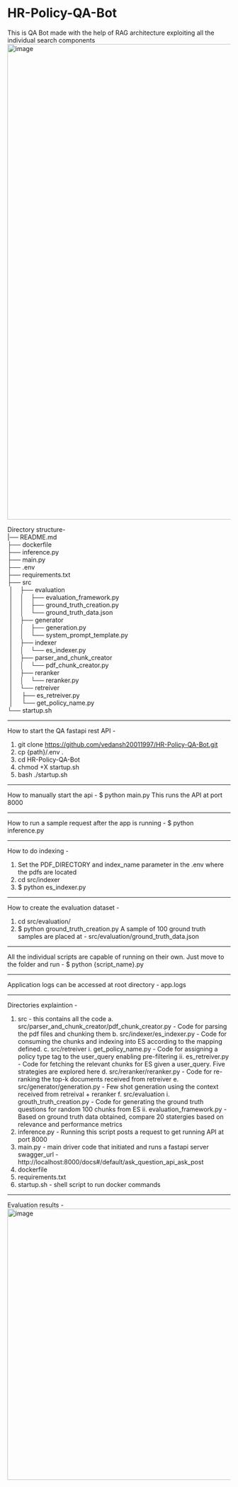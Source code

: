 # HR-Policy-QA-Bot
This is QA Bot made with the help of RAG architecture exploiting all the individual search components
<img width="1073" alt="image" src="https://github.com/user-attachments/assets/f3be4187-b6d2-4064-a316-25b41105a7c6">

Directory structure-<br>
|── README.md <br>
├── dockerfile <br>
├── inference.py <br>
├── main.py <br>
├── .env <br>
├── requirements.txt <br>
├── src <br>
&nbsp;│&nbsp;&nbsp;&nbsp;&nbsp;├── evaluation <br>
&nbsp;│&nbsp;&nbsp;&nbsp;&nbsp;│&nbsp;&nbsp;&nbsp;&nbsp;├── evaluation_framework.py <br>
&nbsp;│&nbsp;&nbsp;&nbsp;&nbsp;│&nbsp;&nbsp;&nbsp;&nbsp;├── ground_truth_creation.py <br>
&nbsp;│&nbsp;&nbsp;&nbsp;&nbsp;│&nbsp;&nbsp;&nbsp;&nbsp;└── ground_truth_data.json <br>
&nbsp;│&nbsp;&nbsp;&nbsp;&nbsp;├── generator <br>
&nbsp;│&nbsp;&nbsp;&nbsp;&nbsp;│&nbsp;&nbsp;&nbsp;&nbsp;├── generation.py <br>
&nbsp;│&nbsp;&nbsp;&nbsp;&nbsp;│&nbsp;&nbsp;&nbsp;&nbsp;└── system_prompt_template.py <br>
&nbsp;│&nbsp;&nbsp;&nbsp;&nbsp;├── indexer <br>
&nbsp;│&nbsp;&nbsp;&nbsp;&nbsp;│&nbsp;&nbsp;&nbsp;&nbsp;└── es_indexer.py <br>
&nbsp;│&nbsp;&nbsp;&nbsp;&nbsp;├── parser_and_chunk_creator <br>
&nbsp;│&nbsp;&nbsp;&nbsp;&nbsp;│&nbsp;&nbsp;&nbsp;&nbsp;└── pdf_chunk_creator.py <br>
&nbsp;│&nbsp;&nbsp;&nbsp;&nbsp;├── reranker <br>
&nbsp;│&nbsp;&nbsp;&nbsp;&nbsp;│&nbsp;&nbsp;&nbsp;&nbsp;└── reranker.py <br>
&nbsp;│&nbsp;&nbsp;&nbsp;&nbsp;└── retreiver <br>
&nbsp;│&nbsp;&nbsp;&nbsp;&nbsp; ├── es_retreiver.py <br>
&nbsp;│&nbsp;&nbsp;&nbsp;&nbsp; └── get_policy_name.py <br>
└── startup.sh <br>
___________________________________________________________________________________________________________________________________________________________________________________

How to start the QA fastapi rest API - 
1. git clone https://github.com/vedansh20011997/HR-Policy-QA-Bot.git
2. cp {path}/.env .
2. cd HR-Policy-QA-Bot
3. chmod +X startup.sh
4. bash ./startup.sh
___________________________________________________________________________________________________________________________________________________________________________________

How to manually start the api - 
$ python main.py
This runs the API at port 8000
___________________________________________________________________________________________________________________________________________________________________________________

How to run a sample request after the app is running - 
$ python inference.py
___________________________________________________________________________________________________________________________________________________________________________________

How to do indexing - 
1. Set the PDF_DIRECTORY and index_name parameter in the .env where the pdfs are located
2. cd src/indexer
3. $ python es_indexer.py
___________________________________________________________________________________________________________________________________________________________________________________

How to create the evaluation dataset - 
1. cd src/evaluation/
2. $ python ground_truth_creation.py
A sample of 100 ground truth samples are placed at - src/evaluation/ground_truth_data.json
___________________________________________________________________________________________________________________________________________________________________________________

All the individual scripts are capable of running on their own. 
Just move to the folder and run - 
$ python {script_name}.py
___________________________________________________________________________________________________________________________________________________________________________________

Application logs can be accessed at root directory - app.logs
___________________________________________________________________________________________________________________________________________________________________________________

Directories explaintion - 
1. src - this contains all the code
   a. src/parser_and_chunk_creator/pdf_chunk_creator.py - Code for parsing the pdf files and chunking them
   b. src/indexer/es_indexer.py - Code for consuming the chunks and indexing into ES according to the mapping defined.
   c. src/retreiver
     i. get_policy_name.py - Code for assigning a policy type tag to the user_query enabling pre-filtering
     ii. es_retreiver.py - Code for fetching the relevant chunks for ES given a user_query. Five strategies are explored here
   d. src/reranker/reranker.py - Code for re-ranking the top-k documents received from retreiver
   e. src/generator/generation.py - Few shot generation using the context received from retreival + reranker
   f. src/evaluation
     i. grouth_truth_creation.py - Code for generating the ground truth questions for random 100 chunks from ES
     ii. evaluation_framework.py - Based on ground truth data obtained, compare 20 statergies based on relevance and performance metrics
 2. inference.py - Running this script posts a request to get running API at port 8000
 3. main.py - main driver code that initiated and runs a fastapi server
    swagger_url - http://localhost:8000/docs#/default/ask_question_api_ask_post
 4. dockerfile
 5. requirements.txt
 6. startup.sh - shell script to run docker commands
___________________________________________________________________________________________________________________________________________________________________________________

Evaluation results - <br>
<img width="612" alt="image" src="https://github.com/user-attachments/assets/e8a5e058-ce25-447e-9ed6-34977ad39aea">

